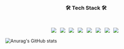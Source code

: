 <h3 align="center"><b>🛠 Tech Stack 🛠</b></h3>
</br>
<p align="center">
<img src="https://img.shields.io/badge/HTML5-E34F26?style=flat-square&logo=HTML5&logoColor=white"/></a> &nbsp
<img src="https://img.shields.io/badge/JavaScript-F7DF1E?style=flat-square&logo=JavaScript&logoColor=white"/></a> &nbsp
<img src="https://img.shields.io/badge/Apache Maven-1572B6?style=flat-square&logo=Apache Maven&logoColor=white"/></a> &nbsp
<img src="https://img.shields.io/badge/Swift-E34F26?style=flat-square&logo=Swift&logoColor=white"/></a> &nbsp
<img src="https://img.shields.io/badge/Spring-339933?style=flat-square&logo=Spring&logoColor=white"/></a> &nbsp 
<img src="https://img.shields.io/badge/PHP-F7DF1E?style=flat-square&logo=PHP&logoColor=white"/></a> &nbsp 
<img src="https://img.shields.io/badge/Oracle-339933?style=flat-square&logo=Oracle&logoColor=white"/></a> &nbsp
<img src="https://img.shields.io/badge/MySQL-1572B6?style=flat-square&logo=MySQL&logoColor=white"/></a> &nbsp


![Anurag's GitHub stats](https://github-readme-stats.vercel.app/api?username=lavaspoon&show_icons=true&theme=radical)


